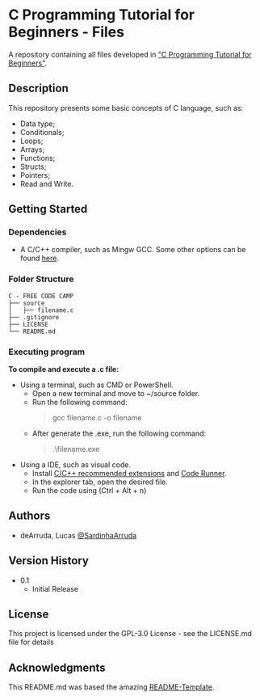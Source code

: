 # C Programming Tutorial for Beginners - Files

A repository containing all files developed in ["C Programming Tutorial for Beginners"](https://youtu.be/KJgsSFOSQv0). 

## Description

This repository presents some basic concepts of C language, such as:
- Data type;
- Conditionals;
- Loops;
- Arrays;
- Functions;
- Structs;
- Pointers;
- Read and Write.

## Getting Started

### Dependencies

* A C/C++ compiler, such as Mingw GCC. Some other options can be found [here](https://en.wikipedia.org/wiki/List_of_compilers#C_compilers).

### Folder Structure
````
C - FREE CODE CAMP
├── source
│   ├── filename.c
├── .gitignore
├── LICENSE
└── README.md
````

### Executing program

<b>To compile and execute a .c file: </b>
- Using a terminal, such as CMD or PowerShell.
    * Open a new terminal and move to ~/source folder.
    * Run the following command:
        > gcc filename.c -o filename
    * After generate the .exe, run the following command:
        > .\filename.exe
- Using a IDE, such as visual code.
    * Install [C/C++ recommended extensions](https://marketplace.visualstudio.com/items?itemName=ms-vscode.cpptools-extension-pack) and [Code Runner](https://marketplace.visualstudio.com/items?itemName=formulahendry.code-runner).
    * In the explorer tab, open the desired file.
    * Run the code using (Ctrl + Alt + n)

## Authors

 - deArruda, Lucas [@SardinhaArruda](https://twitter.com/SardinhaArruda)

## Version History

* 0.1
    * Initial Release

## License

This project is licensed under the GPL-3.0 License - see the LICENSE.md file for details

## Acknowledgments

This README.md was based the amazing [README-Template](https://gist.github.com/DomPizzie/7a5ff55ffa9081f2de27c315f5018afc).